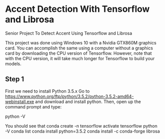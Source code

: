 # Accent Detection With Tensorflow and Librosa
Senior Project To Detect Accent Using Tensorflow and Librosa

This project was done using Windows 10 with a Nvidia GTX860M graphics card. 
You can accomplish the same using a computer without a graphics card by downloading the CPU version of Tensorflow. However, note that with the CPU version, it will take much longer for Tensorflow to build your models.
## Step 1
First we need to install Python 3.5.x
Go to 
https://www.python.org/ftp/python/3.5.2/python-3.5.2-amd64-webinstall.exe
and download and install python.
Then, open up the command prompt and type:

python -V

You should see that 
conda create -n tensorflow
activate tensorflow
python -V
conda list
conda install python=3.5.2
conda install -c conda-forge librosa
